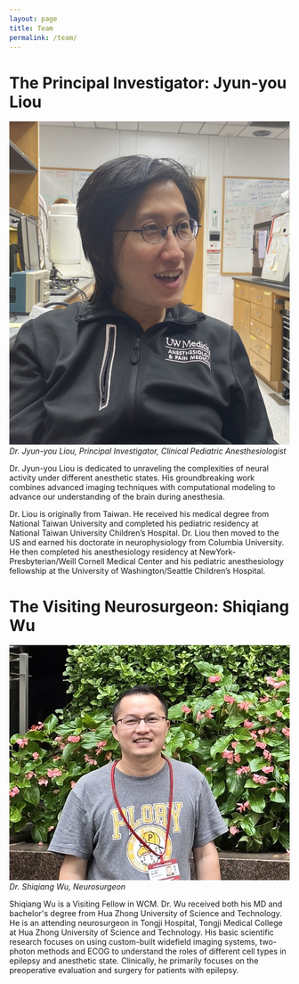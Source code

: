 ```yaml
---
layout: page
title: Team
permalink: /team/
---
```

# The Principal Investigator: Jyun-you Liou

![Jyun-you Liou](jpgs/LJY.jpg)  
*Dr. Jyun-you Liou, Principal Investigator, Clinical Pediatric Anesthesiologist*

Dr. Jyun-you Liou is dedicated to unraveling the complexities of neural activity under different anesthetic states. His groundbreaking work combines advanced imaging techniques with computational modeling to advance our understanding of the brain during anesthesia.

Dr. Liou is originally from Taiwan. He received his medical degree from National Taiwan University and completed his pediatric residency at National Taiwan University Children’s Hospital. Dr. Liou then moved to the US and earned his doctorate in neurophysiology from Columbia University. He then completed his anesthesiology residency at NewYork-Presbyterian/Weill Cornell Medical Center and his pediatric anesthesiology fellowship at the University of Washington/Seattle Children’s Hospital.

# The Visiting Neurosurgeon: Shiqiang Wu

![Jyun-you Liou](jpgs/wsq3.jpg)  
*Dr. Shiqiang Wu, Neurosurgeon*  

Shiqiang Wu is a Visiting Fellow in WCM. Dr. Wu received both his MD and bachelor's degree from Hua Zhong University of Science and Technology. He is an attending neurosurgeon in Tongji Hospital, Tongji Medical College at Hua Zhong University of Science and Technology. His basic scientific research focuses on using custom-built widefield imaging systems, two-photon methods and ECOG to understand the roles of different cell types in epilepsy and anesthetic state. Clinically, he primarily focuses on the preoperative evaluation and surgery for patients with epilepsy. 

